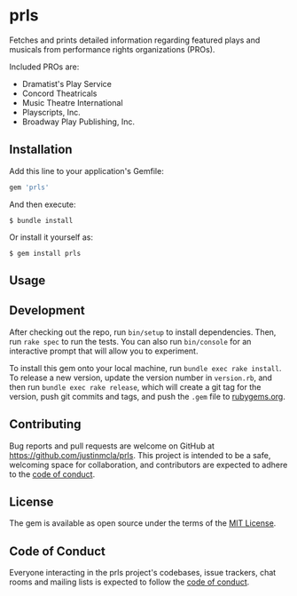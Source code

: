 # prls

Fetches and prints detailed information regarding featured plays and musicals from performance rights organizations (PROs).

Included PROs are:

- Dramatist's Play Service
- Concord Theatricals
- Music Theatre International
- Playscripts, Inc.
- Broadway Play Publishing, Inc.

## Installation

Add this line to your application's Gemfile:

```ruby
gem 'prls'
```

And then execute:

    $ bundle install

Or install it yourself as:

    $ gem install prls

## Usage



## Development

After checking out the repo, run `bin/setup` to install dependencies. Then, run `rake spec` to run the tests. You can also run `bin/console` for an interactive prompt that will allow you to experiment.

To install this gem onto your local machine, run `bundle exec rake install`. To release a new version, update the version number in `version.rb`, and then run `bundle exec rake release`, which will create a git tag for the version, push git commits and tags, and push the `.gem` file to [rubygems.org](https://rubygems.org).

## Contributing

Bug reports and pull requests are welcome on GitHub at https://github.com/justinmcla/prls. This project is intended to be a safe, welcoming space for collaboration, and contributors are expected to adhere to the [code of conduct](https://github.com/justinmcla/prls/blob/master/CODE_OF_CONDUCT.md).


## License

The gem is available as open source under the terms of the [MIT License](https://opensource.org/licenses/MIT).

## Code of Conduct

Everyone interacting in the prls project's codebases, issue trackers, chat rooms and mailing lists is expected to follow the [code of conduct](https://github.com/justinmcla/prls/blob/master/CODE_OF_CONDUCT.md).
